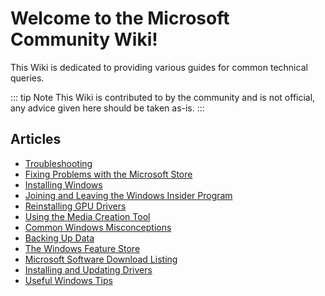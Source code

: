 # Welcome to the Microsoft Community Wiki!

This Wiki is dedicated to providing various guides for common technical queries.

::: tip Note
This Wiki is contributed to by the community and is not official, any advice given here should be taken as-is.
:::

## Articles

* [Troubleshooting](troubleshooting)
* [Fixing Problems with the Microsoft Store](fixing-microsoft-store)
* [Installing Windows](installing-windows)
* [Joining and Leaving the Windows Insider Program](windows-insiders)
* [Reinstalling GPU Drivers](reinstalling-gpu-drivers)
* [Using the Media Creation Tool](using-the-media-creation-tool)
* [Common Windows Misconceptions](common-misconceptions)
* [Backing Up Data](backup)
* [The Windows Feature Store](windows-feature-store)
* [Microsoft Software Download Listing](https://ms-msdl.pages.dev/)
* [Installing and Updating Drivers](installing-drivers-and-fix-them)
* [Useful Windows Tips](useful-windows-tips)
